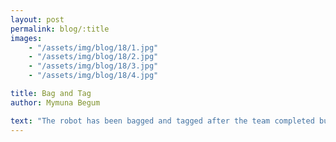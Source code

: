 ```yaml
---
layout: post
permalink: blog/:title
images:
    - "/assets/img/blog/18/1.jpg"
    - "/assets/img/blog/18/2.jpg"
    - "/assets/img/blog/18/3.jpg"
    - "/assets/img/blog/18/4.jpg"

title: Bag and Tag
author: Mymuna Begum

text: "The robot has been bagged and tagged after the team completed building and programming the robot in the little time they had left. We hope that the robot is successful in the NYC regional this year after all the effort that went into it. "
---
```

